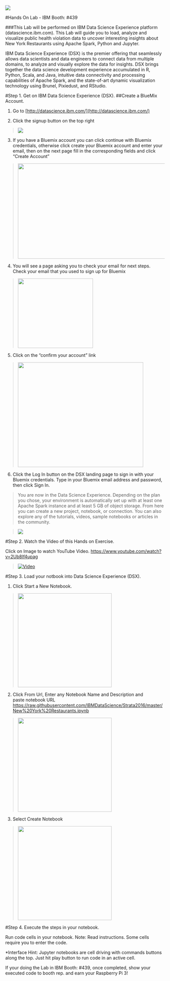 <img src="https://github.com/ibmdataworks/datafirst/blob/master/datascientist/media/StrataHadoop_NYC2016.jpg"/>
 
#Hands On Lab - IBM Booth: #439

###This Lab will be performed on IBM Data Science Experience platform (datascience.ibm.com). This Lab will guide you to load, analyze and visualize public health violation data to uncover interesting insights about New York Restaurants using Apache Spark, Python and Jupyter.

IBM Data Science Experience (DSX) is the premier offering that seamlessly allows data scientists and data engineers to connect data from multiple domains, to analyze and visually explore the data for insights. DSX brings together the data science development experience accumulated in R, Python, Scala, and Java, intuitive data connectivity and processing capabilities of Apache Spark, and the state-of-art dynamic visualization technology using Brunel, Pixiedust, and RStudio.

#Step 1. Get on IBM Data Science Experience (DSX).
##Create a BlueMix Account.

1.  Go to [http://datascience.ibm.com/](http://datascience.ibm.com/)

2.  Click the signup button on the top right

 > <img src="https://github.com/ibmdataworks/datafirst/raw/master/datascientist/media/DSX Sign On.png">

3.  If you have a Bluemix account you can click continue with Bluemix credentials, otherwise click create your Bluemix account and enter your email, then on the next page fill in the corresponding fields and click “Create Account”

 > <img src="https://github.com/ibmdataworks/datafirst/blob/master/appdeveloper/media/image3.png" width="624" height="300" />

4.  You will see a page asking you to check your email for next steps. Check your email that you used to sign up for Bluemix

 > <img src="https://github.com/ibmdataworks/datafirst/blob/master/appdeveloper/media/image4.png" width="237" height="219" />

5.  Click on the “confirm your account” link

 > <img src="https://github.com/ibmdataworks/datafirst/blob/master/appdeveloper/media/image5.png" width="396" height="330" />

6.  Click the Log In button on the DSX landing page to sign in with your Bluemix credentials. Type in your Bluemix email address and password, then click Sign In.


 > You are now in the Data Science Experience. Depending on the plan you chose, your environment is automatically set up with at least one Apache Spark instance and at least 5 GB of object storage. From here you can create a new project, notebook, or connection. You can also explore any of the tutorials, videos, sample notebooks or articles in the community.

 > <img src="https://github.com/ibmdataworks/datafirst/blob/master/datascientist/media/DSX%20Landing.png">

#Step 2. Watch the Video of this Hands on Exercise.

Click on Image to watch YouTube Video. https://www.youtube.com/watch?v=2Ub8lf4upag

 > [![Video](https://github.com/ibmdataworks/datafirst/blob/master/datascientist/media/Video.png)](https://www.youtube.com/watch?v=2Ub8lf4upag "NY Resturant Analysis")

#Step 3. Load your notbook into Data Science Experience (DSX).

1. Click Start a New Notebook.

 > <img src="https://github.com/ibmdataworks/datafirst/raw/master/datascientist/media/LN1.png" width="296">

2. Click From Url, Enter any Notebook Name and Description and <br>paste notebook URL https://raw.githubusercontent.com/IBMDataScience/Strata2016/master/New%20York%20Restaurants.ipynb

 > <img src="https://github.com/ibmdataworks/datafirst/raw/master/datascientist/media/LN2.png" width="296">

3. Select Create Notebook

 > <img src="https://github.com/ibmdataworks/datafirst/raw/master/datascientist/media/LN3.png" width="296">

#Step 4. Execute the steps in your notebook.

Run code cells in your notebook. Note: Read instructions. Some cells require you to enter the code. 

*Interface Hint: 
Jupyter notebooks are cell driving with commands buttons along the top. 
Just hit play button to run code in an active cell.

If your doing the Lab in IBM Booth: #439, once completed, show your executed code to booth rep. and earn your Raspberry Pi 3!

